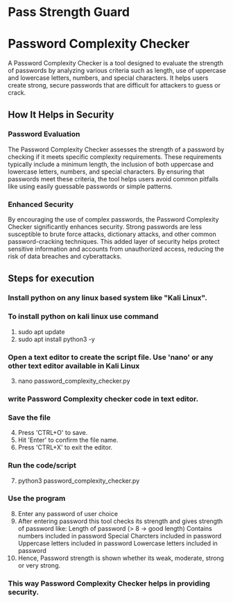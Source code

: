 # Pass Strength Guard

# Password Complexity Checker

A Password Complexity Checker is a tool designed to evaluate the strength of passwords by analyzing various criteria such as length, use of uppercase and lowercase letters, numbers, and special characters. It helps users create strong, secure passwords that are difficult for attackers to guess or crack.

## How It Helps in Security

### Password Evaluation
The Password Complexity Checker assesses the strength of a password by checking if it meets specific complexity requirements. These requirements typically include a minimum length, the inclusion of both uppercase and lowercase letters, numbers, and special characters. By ensuring that passwords meet these criteria, the tool helps users avoid common pitfalls like using easily guessable passwords or simple patterns.

### Enhanced Security
By encouraging the use of complex passwords, the Password Complexity Checker significantly enhances security. Strong passwords are less susceptible to brute force attacks, dictionary attacks, and other common password-cracking techniques. This added layer of security helps protect sensitive information and accounts from unauthorized access, reducing the risk of data breaches and cyberattacks.

## Steps for execution

### Install python on any linux based system like "Kali Linux".
### To install python on kali linux use command
1. sudo apt update
2. sudo apt install python3 -y
### Open a text editor to create the script file. Use 'nano' or any other text editor available in Kali Linux
3. nano password_complexity_checker.py
### write Password Complexity checker code in text editor.
### Save the file 
4. Press 'CTRL+O' to save.
5. Hit 'Enter' to confirm the file name.
6. Press 'CTRL+X' to exit the editor.
### Run the code/script
7. python3 password_complexity_checker.py
### Use the program
8. Enter any password of user choice
9. After entering password this tool checks its strength and gives strength of password like:
    Length of password (> 8 -> good length)
    Contains numbers included in password 
    Special Charcters included in password 
    Uppercase letters included in password 
    Lowercase letters included in password
10. Hence, Password strength is shown whether its weak, moderate, strong or very strong.
### This way Password Complexity Checker helps in providing security.
   
